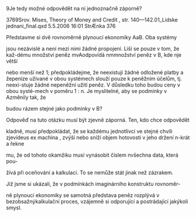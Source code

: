 
9Je tedy možné odpovědět na ni jednoznačně záporně?

3769Srov. Mises, Theory of Money and Credit , str. 140—142.01_Lidske jednani_final.qxd 5.5.2006 16:01 StrÆnka 376

Představme si dvě rovnoměrně plynoucí ekonomiky AaB. Oba systémy

jsou nezávislé a není mezi nimi žádné propojení. Liší se pouze v tom, že kaž-dému množství peněz mvAodpovídá nmmnožství peněz v B, kde nje větší

nebo menší než 1; předpokládejme, že neexistují žádné odložené platby a žepeníze užívané v obou systémech slouží pouze k peněžním účelům, tj. neexi-stuje žádné nepeněžní užití peněz. V důsledku toho budou ceny v obou systé-mech v poměru 1 : n. Je myslitelné, aby se podmínky v Azměnily tak, že

budou rázem stejné jako podmínky v B?

Odpověď na tuto otázku musí být zjevně záporná. Ten, kdo chce odpovědět

kladně, musí předpokládat, že se každému jednotlivci ve stejné chvíli zjevídeus ex machina , zvýší nebo sníží objem hotovosti v jeho držení n-krát a řekne

mu, že od tohoto okamžiku musí vynásobit číslem nvšechna data, která pou-

žívá při oceňování a kalkulaci. To se nemůže stát jinak než zázrakem.

Již jsme si ukázali, že v podmínkách imaginárního konstruktu rovnoměr-

ně plynoucí ekonomiky se samotná představa peněz rozplývá v bezobsažnýkalkulační proces, vzájemně si odporující a postrádající jakýkoli smysl.
